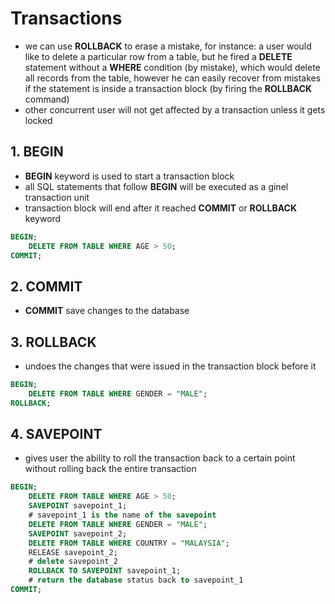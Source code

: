 # **Transactions**
- we can use **ROLLBACK** to erase a mistake, for instance: a user would like to delete a particular row from a table, but he fired a **DELETE** statement without a **WHERE** condition (by mistake), which would delete all records from the table, however he can easily recover from mistakes if the statement is inside a transaction block (by firing the **ROLLBACK** command)
- other concurrent user will not get affected by a transaction unless it gets locked
## **1. BEGIN**
- **BEGIN** keyword is used to start a transaction block
- all SQL statements that follow **BEGIN** will be executed as a ginel transaction unit
- transaction block will end after it reached **COMMIT** or **ROLLBACK** keyword
```sql
BEGIN;
    DELETE FROM TABLE WHERE AGE > 50;
COMMIT;
```
## **2. COMMIT**
- **COMMIT** save changes to the database
## **3. ROLLBACK**
- undoes the changes that were issued in the transaction block before it
```sql
BEGIN;
    DELETE FROM TABLE WHERE GENDER = "MALE";
ROLLBACK;
```
## **4. SAVEPOINT**
- gives user the ability to roll the transaction back to a certain point without rolling back the entire transaction
```sql
BEGIN;
    DELETE FROM TABLE WHERE AGE > 50;
    SAVEPOINT savepoint_1; 
    # savepoint_1 is the name of the savepoint
    DELETE FROM TABLE WHERE GENDER = "MALE";
    SAVEPOINT savepoint_2;
    DELETE FROM TABLE WHERE COUNTRY = "MALAYSIA";
    RELEASE savepoint_2;
    # delete savepoint_2
    ROLLBACK TO SAVEPOINT savepoint_1;
    # return the database status back to savepoint_1
COMMIT;
```